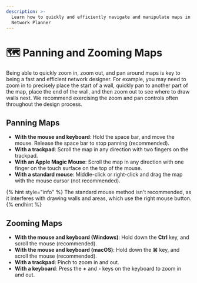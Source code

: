 ```yaml
---
description: >-
  Learn how to quickly and efficiently navigate and manipulate maps in Hamina
  Network Planner
---
```


# 🗺 Panning and Zooming Maps

Being able to quickly zoom in, zoom out, and pan around maps is key to being a fast and efficient network designer. For example, you may need to zoom in to precisely place the start of a wall, quickly pan to another part of the map, place the end of the wall, and then zoom out to see where to draw walls next. We recommend exercising the zoom and pan controls often throughout the design process.

## Panning Maps

* **With the mouse and keyboard**: Hold the space bar, and move the mouse. Release the space bar to stop panning (recommended).
* **With a trackpad**: Scroll the map in any direction with two fingers on the trackpad.
* **With an Apple Magic Mouse**: Scroll the map in any direction with one finger on the touch surface on the top of the mouse.
* **With a standard mouse**: Middle-click or right-click and drag the map with the mouse cursor (not recommended).

{% hint style="info" %}
The standard mouse method isn't recommended, as it interferes with drawing walls and areas, which use the right mouse button.
{% endhint %}

## Zooming Maps

* **With the mouse and keyboard (Windows)**: Hold down the **Ctrl** key, and scroll the mouse (recommended).
* **With the mouse and keyboard (macOS)**: Hold down the **⌘** key, and scroll the mouse (recommended).
* **With a trackpad**: Pinch to zoom in and out.
* **With a keyboard**: Press the **+** and **-** keys on the keyboard to zoom in and out.

